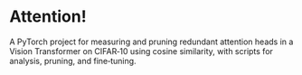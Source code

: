 # Attention!
A PyTorch project for measuring and pruning redundant attention heads in a Vision Transformer on CIFAR‑10 using cosine similarity, with scripts for analysis, pruning, and fine‑tuning.
